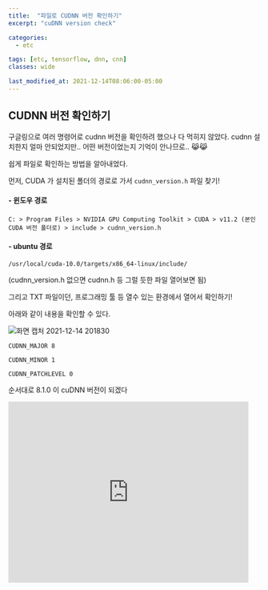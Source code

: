 ```yaml
---
title:  "파일로 CUDNN 버전 확인하기"
excerpt: "cuDNN version check"

categories:
  - etc

tags: [etc, tensorflow, dnn, cnn]
classes: wide

last_modified_at: 2021-12-14T08:06:00-05:00
---
```


## CUDNN 버전 확인하기

구글링으로 여러 명령어로 cudnn 버전을 확인하려 했으나 다 먹히지 않았다. cudnn 설치한지 얼마 안되었지만.. 어떤 버전이었는지 기억이 안나므로.. 😹😹

쉽게 파일로 확인하는 방법을 알아내었다.

먼저, CUDA 가 설치된 폴더의 경로로 가서 `cudnn_version.h` 파일 찾기!

####  - 윈도우 경로

~~~ 
C: > Program Files > NVIDIA GPU Computing Toolkit > CUDA > v11.2 (본인CUDA 버전 폴더로) > include > cudnn_version.h
~~~

#### - ubuntu 경로

~~~
/usr/local/cuda-10.0/targets/x86_64-linux/include/ 
~~~

(cudnn_version.h 없으면 cudnn.h 등 그럴 듯한 파일 열어보면 됨)

그리고 TXT 파일이던, 프로그래밍 툴 등 열수 있는 환경에서 열어서 확인하기!

아래와 같이 내용을 확인할 수 있다.

![화면 캡처 2021-12-14 201830](https://user-images.githubusercontent.com/53431568/145991361-7d286a3e-f6dc-4c47-945b-b0f25a2af9a5.png)


~~~
CUDNN_MAJOR 8

CUDNN_MINOR 1

CUDNN_PATCHLEVEL 0
~~~

순서대로 8.1.0 이 cuDNN 버전이 되겠다

<iframe src="https://giphy.com/embed/xT5LMHxhOfscxPfIfm" width="480" height="362" frameBorder="0" class="giphy-embed" allowFullScreen></iframe>
